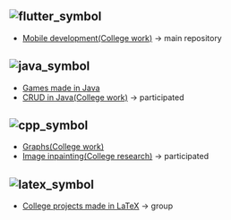 ##  ![flutter_symbol](https://img.shields.io/badge/Flutter-%2302569B.svg?style=for-the-badge&logo=Flutter&logoColor=white)

* [Mobile development(College work)](https://github.com/MysteRys337/LDDM-PUC2021) -> main repository 

##  ![java_symbol](https://img.shields.io/badge/java-%23ED8B00.svg?style=for-the-badge&logo=java&logoColor=white)

* [Games made in Java](https://github.com/MysteRys337/EclipseJogos)
* [CRUD in Java(College work)](https://github.com/solid-titans/AEDs3) -> participated

##  ![cpp_symbol](https://img.shields.io/badge/c++-%2300599C.svg?style=for-the-badge&logo=c%2B%2B&ogoColor=white)

* [Graphs(College work)](https://github.com/MysteRys337/graph_algorithms_in_cpp)
* [Image inpainting(College research)](https://github.com/solid-titans/image-inpaiting-in-cpp) -> participated

##  ![latex_symbol](https://img.shields.io/badge/latex-%23008080.svg?style=for-the-badge&logo=latex&logoColor=white)

* [College projects made in LaTeX](https://github.com/MrLaTeXWorkshop) -> group
